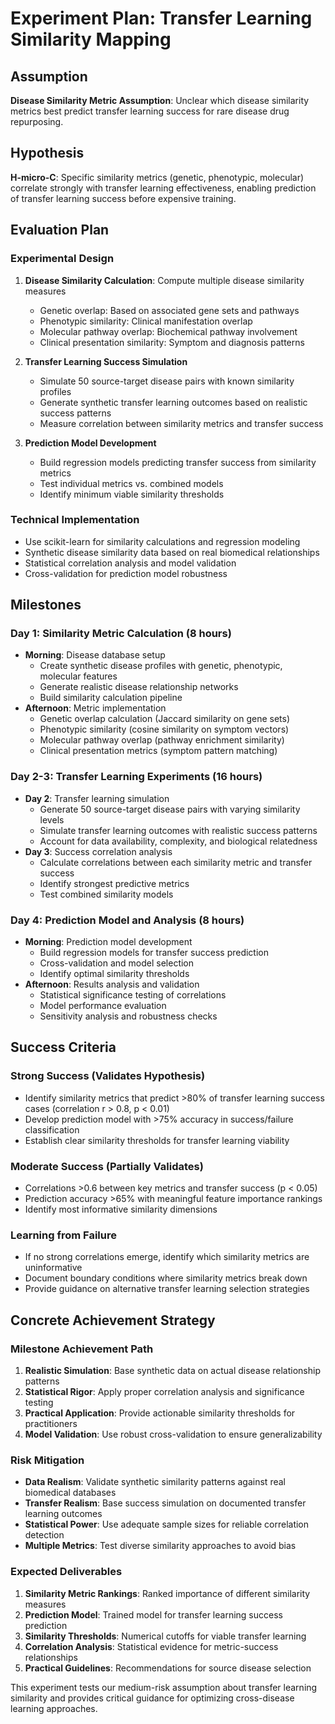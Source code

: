 # Experiment Plan: Transfer Learning Similarity Mapping

## Assumption
**Disease Similarity Metric Assumption**: Unclear which disease similarity metrics best predict transfer learning success for rare disease drug repurposing.

## Hypothesis  
**H-micro-C**: Specific similarity metrics (genetic, phenotypic, molecular) correlate strongly with transfer learning effectiveness, enabling prediction of transfer learning success before expensive training.

## Evaluation Plan

### Experimental Design
1. **Disease Similarity Calculation**: Compute multiple disease similarity measures
   - Genetic overlap: Based on associated gene sets and pathways
   - Phenotypic similarity: Clinical manifestation overlap
   - Molecular pathway overlap: Biochemical pathway involvement
   - Clinical presentation similarity: Symptom and diagnosis patterns

2. **Transfer Learning Success Simulation**
   - Simulate 50 source-target disease pairs with known similarity profiles
   - Generate synthetic transfer learning outcomes based on realistic success patterns
   - Measure correlation between similarity metrics and transfer success

3. **Prediction Model Development**
   - Build regression models predicting transfer success from similarity metrics
   - Test individual metrics vs. combined models
   - Identify minimum viable similarity thresholds

### Technical Implementation
- Use scikit-learn for similarity calculations and regression modeling
- Synthetic disease similarity data based on real biomedical relationships
- Statistical correlation analysis and model validation
- Cross-validation for prediction model robustness

## Milestones

### Day 1: Similarity Metric Calculation (8 hours)
- **Morning**: Disease database setup
  - Create synthetic disease profiles with genetic, phenotypic, molecular features
  - Generate realistic disease relationship networks
  - Build similarity calculation pipeline
- **Afternoon**: Metric implementation
  - Genetic overlap calculation (Jaccard similarity on gene sets)
  - Phenotypic similarity (cosine similarity on symptom vectors)
  - Molecular pathway overlap (pathway enrichment similarity)
  - Clinical presentation metrics (symptom pattern matching)

### Day 2-3: Transfer Learning Experiments (16 hours)
- **Day 2**: Transfer learning simulation
  - Generate 50 source-target disease pairs with varying similarity levels
  - Simulate transfer learning outcomes with realistic success patterns
  - Account for data availability, complexity, and biological relatedness
- **Day 3**: Success correlation analysis
  - Calculate correlations between each similarity metric and transfer success
  - Identify strongest predictive metrics
  - Test combined similarity models

### Day 4: Prediction Model and Analysis (8 hours)
- **Morning**: Prediction model development
  - Build regression models for transfer success prediction
  - Cross-validation and model selection
  - Identify optimal similarity thresholds
- **Afternoon**: Results analysis and validation
  - Statistical significance testing of correlations
  - Model performance evaluation
  - Sensitivity analysis and robustness checks

## Success Criteria

### Strong Success (Validates Hypothesis)
- Identify similarity metrics that predict >80% of transfer learning success cases (correlation r > 0.8, p < 0.01)
- Develop prediction model with >75% accuracy in success/failure classification
- Establish clear similarity thresholds for transfer learning viability

### Moderate Success (Partially Validates)
- Correlations >0.6 between key metrics and transfer success (p < 0.05)
- Prediction accuracy >65% with meaningful feature importance rankings
- Identify most informative similarity dimensions

### Learning from Failure  
- If no strong correlations emerge, identify which similarity metrics are uninformative
- Document boundary conditions where similarity metrics break down
- Provide guidance on alternative transfer learning selection strategies

## Concrete Achievement Strategy

### Milestone Achievement Path
1. **Realistic Simulation**: Base synthetic data on actual disease relationship patterns
2. **Statistical Rigor**: Apply proper correlation analysis and significance testing
3. **Practical Application**: Provide actionable similarity thresholds for practitioners
4. **Model Validation**: Use robust cross-validation to ensure generalizability

### Risk Mitigation
- **Data Realism**: Validate synthetic similarity patterns against real biomedical databases
- **Transfer Realism**: Base success simulation on documented transfer learning outcomes
- **Statistical Power**: Use adequate sample sizes for reliable correlation detection
- **Multiple Metrics**: Test diverse similarity approaches to avoid bias

### Expected Deliverables
1. **Similarity Metric Rankings**: Ranked importance of different similarity measures
2. **Prediction Model**: Trained model for transfer learning success prediction  
3. **Similarity Thresholds**: Numerical cutoffs for viable transfer learning
4. **Correlation Analysis**: Statistical evidence for metric-success relationships
5. **Practical Guidelines**: Recommendations for source disease selection

This experiment tests our medium-risk assumption about transfer learning similarity and provides critical guidance for optimizing cross-disease learning approaches.